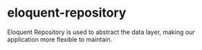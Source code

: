 # eloquent-repository
Eloquent Repository is used to abstract the data layer, making our application more flexible to maintain.
